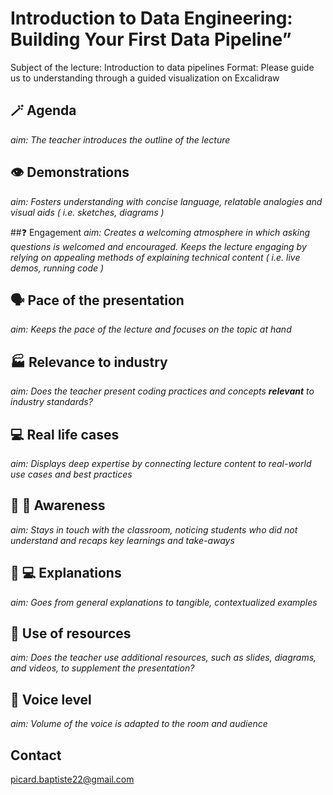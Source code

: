# Introduction to Data Engineering: Building Your First Data Pipeline”

Subject of the lecture: Introduction to data pipelines
Format: Please guide us to understanding through a guided visualization on Excalidraw

## 🪄 Agenda
*aim: The teacher introduces the outline of the lecture*

## 👁️ Demonstrations
*aim: Fosters understanding with concise language, relatable analogies and visual aids ( i.e. sketches, diagrams )*

##❓ Engagement
*aim: Creates a welcoming atmosphere in which asking questions is welcomed and encouraged. Keeps the lecture engaging by relying on appealing methods of explaining technical content ( i.e. live demos, running code )*

## 🗣️ Pace of the presentation
*aim: Keeps the pace of the lecture and focuses on the topic at hand*

## 🏭 Relevance to industry
*aim: Does the teacher present coding practices and concepts **relevant** to industry standards?*

## 💻 Real life cases
*aim: Displays deep expertise by connecting lecture content to real-world use cases and best practices*

## 🧑 🏫 Awareness
*aim: Stays in touch with the classroom, noticing students who did not understand and recaps key learnings and take-aways*

## 👩 💻 Explanations
*aim: Goes from general explanations to tangible, contextualized examples*

## 🧳 Use of resources
*aim: Does the teacher use additional resources, such as slides, diagrams, and videos, to supplement the presentation?*

## 🫡 Voice level
*aim: Volume of the voice is adapted to the room and audience*

## Contact
picard.baptiste22@gmail.com
